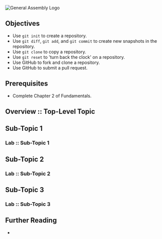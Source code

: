![General Assembly Logo](http://i.imgur.com/ke8USTq.png)

## Objectives
- Use `git init` to create a repository.
- Use `git diff`, `git add`, and `git commit` to create new snapshots in the repository.
- Use `git clone` to copy a repository.
- Use `git reset` to 'turn back the clock' on a repository.
- Use GitHub to fork and clone a repository.
- Use GitHub to submit a pull request.

## Prerequisites
- Complete Chapter 2 of Fundamentals.

## Overview :: Top-Level Topic

## Sub-Topic 1

### Lab :: Sub-Topic 1

## Sub-Topic 2

### Lab :: Sub-Topic 2

## Sub-Topic 3

### Lab :: Sub-Topic 3

## Further Reading
-
